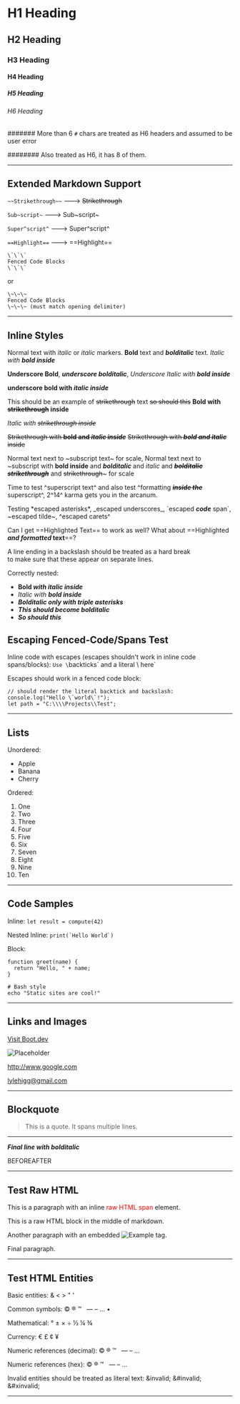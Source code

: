 # H1 Heading

## H2 Heading

### H3 Heading

#### H4 Heading

##### H5 Heading

###### H6 Heading

####### More than 6 `#` chars are treated as H6 headers and assumed to be user error

######## Also treated as H6, it has 8 of them.

---

## Extended Markdown Support

`~~Strikethrough~~` ---> ~~Strikethrough~~

`Sub~script~` ---> Sub~script~

`Super^script^` ---> Super^script^

`==Highlight==` --->  ==Highlight==

```
\`\`\`
Fenced Code Blocks
\`\`\`
```

or

```
\~\~\~
Fenced Code Blocks
\~\~\~ (must match opening delimiter)
```

***

## Inline Styles

Normal text with *italic* or _italic_ markers. 
**Bold** text and ***bolditalic*** text. *Italic with **bold inside***

__Underscore Bold__, ___underscore bolditalic___, _Underscore Italic with __bold inside___

__underscore bold with _italic inside___

This should be an example of ~~strikethrough~~ text
~~so should this~~
**Bold with ~~strikethrough~~ inside**

_Italic with ~~strikethrough inside~~_

~~Strikethrough with **bold and *italic inside***~~
~~Strikethrough with ***bold and italic*** inside~~

Normal text next to ~subscript text~ for scale, Normal text next to ~subscript with **bold inside** and ***bolditalic*** and *italic* and ~~***bolditalic strikethrough***~~ and ~~strikethrough~~~ for scale

Time to test ^superscript text^ and also test ^formatting ~~***inside the***~~ superscript^, 2^14^ karma gets you in the arcanum.

Testing \*escaped asterisks\*, \_escaped underscores\_, \`escaped _**code**_ span\`, \~escaped tilde\~, \^escaped carets\^

Can I get ==Highlighted Text== to work as well? What about ==Highlighted **_and formatted_ text**==?

A line ending in a backslash should be treated as a hard break \
to make sure that these appear on separate lines.

Correctly nested:

- **Bold _with italic inside_**
- *Italic with **bold inside***
- ***Bolditalic only with triple asterisks***
- **_This should become bolditalic_**
- _**So should this**_

## Escaping Fenced‐Code/Spans Test

Inline code with escapes (escapes shouldn't work in inline code spans/blocks): `Use \`backticks\` and a literal \\ here`

Escapes should work in a fenced code block:

```
// should render the literal backtick and backslash:
console.log("Hello \`world\`!");
let path = "C:\\\\Projects\\Test";
```

---

## Lists

Unordered:

- Apple 
- Banana 
- Cherry 

Ordered:

1. One 
2. Two 
3. Three 
4. Four
5. Five
6. Six
7. Seven
8. Eight
9. Nine
10. Ten

---

## Code Samples

Inline: `let result = compute(42)`

Nested Inline: ``print(`Hello World`)``

Block:

~~~
function greet(name) {
  return "Hello, " + name;
}
~~~

```
# Bash style
echo "Static sites are cool!"
```

---

## Links and Images

[Visit Boot.dev](https://www.boot.dev?bannerlord=daxin319 "Bannerlord Link") 

![Placeholder](https://http.cat/images/200.jpg "OK Cat")

<http://www.google.com>

<lylehigg@gmail.com>

---

## Blockquote

> This is a quote. 
> It spans multiple lines.

---

***Final line with bolditalic***

BEFORE AFTER

___

## Test Raw HTML

This is a paragraph with an inline <span style="color: red;">raw HTML span</span> element.

<div class="note">
  <p>This is a raw HTML block in the middle of markdown.</p>
</div>

<!-- This is an HTML comment that should pass through -->

Another paragraph with an embedded <img src="https://example.com/image.jpg" alt="Example" /> tag.

Final paragraph.

---

## Test HTML Entities

Basic entities: &amp; &lt; &gt; &quot; &apos;

Common symbols: &copy; &reg; &trade; &nbsp; &mdash; &ndash; &hellip; &bull;

Mathematical: &deg; &plusmn; &times; &divide; &frac12; &frac14; &frac34;

Currency: &euro; &pound; &cent; &yen;

Numeric references (decimal): &#169; &#174; &#8482; &#160; &#8212; &#8211; &#8230;

Numeric references (hex): &#xA9; &#xAE; &#x2122; &#xA0; &#x2014; &#x2013; &#x2026;

Invalid entities should be treated as literal text: &invalid; &#invalid; &#xinvalid;

- - - - -


